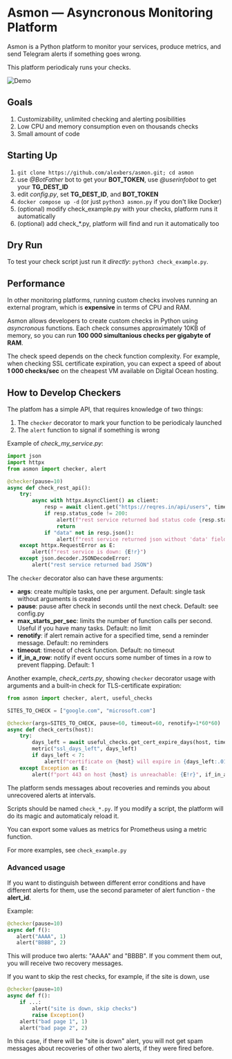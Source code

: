 # Asmon — Asyncronous Monitoring Platform #

Asmon is a Python platform to monitor your services, produce metrics, and send Telegram alerts if something goes wrong.

This platform periodicaly runs your checks.

![Demo](https://alexbers.com/asmon_en.png)

## Goals ##

1. Customizability, unlimited checking and alerting posibilities
2. Low CPU and memory consumption even on thousands checks
3. Small amount of code

## Starting Up ##

1. `git clone https://github.com/alexbers/asmon.git; cd asmon`
2. use *@BotFather* bot to  get your **BOT_TOKEN**, use *@userinfobot* to get your **TG_DEST_ID**
3. edit *config.py*, set **TG_DEST_ID**, and **BOT_TOKEN**
3. `docker compose up -d` (or just `python3 asmon.py` if you don't like Docker)
4. (optional) modify check_example.py with your checks, platform runs it automatically
5. (optional) add check_\*.py, platform will find and run it automatically too

## Dry Run ##

To test your check script just run it *directly*: `python3 check_example.py`.

## Performance ##

In other monitoring platforms, running custom checks involves running an external program, which is
**expensive** in terms of CPU and RAM.

Asmon allows developers to create custom checks in Python using *asyncronous* functions. Each check consumes approximately 10KB of memory, so you can run **100 000 simultanious checks per gigabyte of RAM**.

The check speed depends on the check function complexity. For example, when checking SSL certificate
expiration, you can expect a speed of about **1 000 checks/sec** on the cheapest VM available
on Digital Ocean hosting.


## How to Develop Checkers  ##

The platfom has a simple API, that requires knowledge of two things:

1. The `checker` decorator to mark your function to be periodicaly launched
2. The `alert` function to signal if something is wrong


Example of *check_my_service.py*:

```python
import json
import httpx
from asmon import checker, alert

@checker(pause=10)
async def check_rest_api():
    try:
        async with httpx.AsyncClient() as client:
            resp = await client.get("https://reqres.in/api/users", timeout=10)
            if resp.status_code != 200:
                alert(f"rest service returned bad status code {resp.status_code}")
                return
            if "data" not in resp.json():
                alert(f"rest service returned json without 'data' field")
    except httpx.RequestError as E:
        alert(f"rest service is down: {E!r}")
    except json.decoder.JSONDecodeError:
        alert("rest service returned bad JSON")
```

The `checker` decorator also can have these arguments:

- **args**: create multiple tasks, one per argument. Default: single task without arguments is created
- **pause**: pause after check in seconds until the next check. Default: see config.py
- **max_starts_per_sec**: limits the number of function calls per second. Useful if you have many tasks. Default: no limit
- **renotify**: if alert remain active for a specified time, send a reminder message. Default: no reminders
- **timeout**: timeout of check function. Default: no timeout
- **if_in_a_row**: notify if event occurs some number of times in a row to prevent flapping. Default: 1

Another example, *check_certs.py*, showing `checker` decorator usage with arguments and a built-in
check for TLS-certificate expiration:

```python
from asmon import checker, alert, useful_checks

SITES_TO_CHECK = ["google.com", "microsoft.com"]

@checker(args=SITES_TO_CHECK, pause=60, timeout=60, renotify=1*60*60)
async def check_certs(host):
    try:
        days_left = await useful_checks.get_cert_expire_days(host, timeout=10)
        metric("ssl_days_left", days_left)
        if days_left < 7:
            alert(f"certificate on {host} will expire in {days_left:.01f} days")
    except Exception as E:
        alert(f"port 443 on host {host} is unreachable: {E!r}", if_in_a_row=2)

```

The platform sends messages about recoveries and reminds you about unrecovered alerts at intervals.

Scripts should be named `check_*.py`. If you modify a script, the platform will do its magic and
automaticaly reload it.

You can export some values as metrics for Prometheus using a metric function.

For more examples, see `check_example.py`


### Advanced usage ###

If you want to distinguish between different error conditions and have different alerts for them, use the second parameter of alert function - the **alert\_id**.

Example:

```python
@checker(pause=10)
async def f():
   alert("AAAA", 1)
   alert("BBBB", 2)
```

This will produce two alerts: "AAAA" and "BBBB". If you comment them out, you will receive two recovery messages.

If you want to skip the rest checks, for example, if the site is down, use

```python
@checker(pause=10)
async def f():
    if ...:
        alert("site is down, skip checks")
        raise Exception()
    alert("bad page 1", 1)
    alert("bad page 2", 2)
```

In this case, if there will be "site is down" alert, you will not get spam messages about recoveries of other two alerts, if they were fired before.

